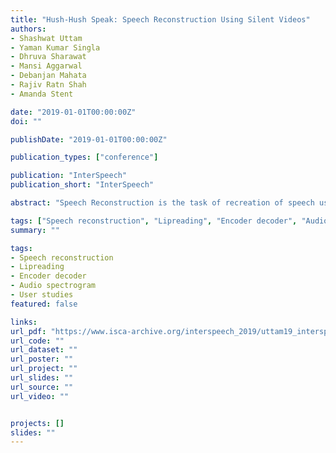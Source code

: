 ```yaml
---
title: "Hush-Hush Speak: Speech Reconstruction Using Silent Videos"
authors:
- Shashwat Uttam
- Yaman Kumar Singla
- Dhruva Sharawat
- Mansi Aggarwal
- Debanjan Mahata
- Rajiv Ratn Shah
- Amanda Stent

date: "2019-01-01T00:00:00Z"
doi: ""

publishDate: "2019-01-01T00:00:00Z"

publication_types: ["conference"]

publication: "InterSpeech"
publication_short: "InterSpeech"

abstract: "Speech Reconstruction is the task of recreation of speech using silent videos as input. In the literature, it is also referred to as lipreading. In this paper, we design an encoder-decoder architecture which takes silent videos as input and outputs an audio spectrogram of the reconstructed speech. The model, despite being a speaker-independent model, achieves comparable results on speech reconstruction to the current state-of-the-art speaker-dependent model. We also perform user studies to infer speech intelligibility. Additionally, we test the usability of the trained model using bilingual speech."

tags: ["Speech reconstruction", "Lipreading", "Encoder decoder", "Audio spectrogram", "User studies"]
summary: ""

tags:
- Speech reconstruction
- Lipreading
- Encoder decoder
- Audio spectrogram
- User studies
featured: false

links:
url_pdf: "https://www.isca-archive.org/interspeech_2019/uttam19_interspeech.html"
url_code: ""
url_dataset: ""
url_poster: ""
url_project: ""
url_slides: ""
url_source: ""
url_video: ""


projects: []
slides: ""
---
```

